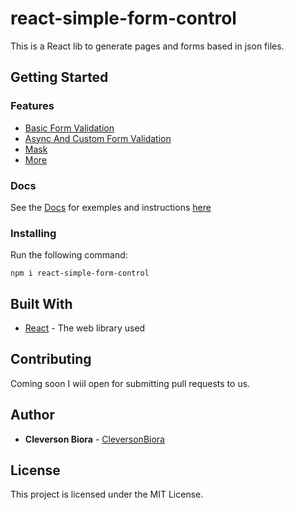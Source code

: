# react-simple-form-control

This is a React lib to generate pages and forms based in json files.

## Getting Started

### Features

* [Basic Form Validation](https://cleversonbiora.github.io/react-simple-form-control/BasicValidation)
* [Async And Custom Form Validation](https://cleversonbiora.github.io/react-simple-form-contro/CustomValidation)
* [Mask](https://cleversonbiora.github.io/react-simple-form-contro/Mask)
* [More](https://cleversonbiora.github.io/react-simple-form-contro/More)

### Docs

See the [Docs](https://cleversonbiora.github.io/react-simple-form-control/) for exemples and instructions [here](https://cleversonbiora.github.io/react-simple-form-control/) 

### Installing

Run the following command:

`npm i react-simple-form-control`

## Built With

* [React](https://reactjs.org/) - The web library used

## Contributing

Coming soon I wiil open for submitting pull requests to us.

## Author

* **Cleverson Biora** - [CleversonBiora](https://github.com/cleversonbiora)

## License

This project is licensed under the MIT License.